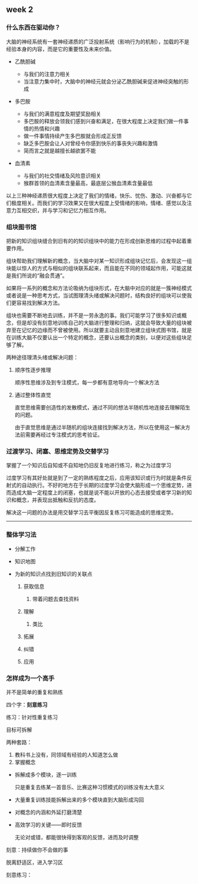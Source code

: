 ## week 2
### 什么东西在驱动你？

大脑的神经系统有一套神经递质的广泛投射系统（影响行为的机制），加载的不是经验本身的内容，而是它的重要性及未来价值。

  - 乙酰胆碱
    - 与我们的注意力相关
    - 当注意力集中时，大脑中的神经元就会分泌乙酰胆碱来促进神经突触的形成


  - 多巴胺
    - 与我们的满意程度及期望奖励相关
    - 多巴胺的释放会领我们感到兴奋和满足，在很大程度上决定我们做一件事情的热情和兴趣
    - 做一件事情持续产生多巴胺就会形成正反馈
    - 缺乏多巴胺会让人对曾经令你感到快乐的事丧失兴趣和激情
    - 简而言之就是越擅长越欲罢不能
  
  - 血清素
    - 与我们的社交情绪及风险意识相关
    - 猴群首领的血清素含量最高，最底层公猴血清素含量最低

以上三种神经递质很大程度上决定了我们的情绪，快乐、忧伤、激动、兴奋都与它们极度相关。而我们的学习效果又在很大程度上受情绪的影响，情绪、感觉以及注意力互相交织，并与学习和记忆力相互作用。

### 组块图书馆

把新的知识组块缝合到旧有的的知识组块中的能力在形成创新思维的过程中起着重要作用。

组块帮助我们理解新的概念，当大脑中对某一知识形成组块记忆后，会发现这一组块能以惊人的方式与相似的组块联系起来，而且能在不同的领域起作用，可能这就是我们所说的“融会贯通”。

如果将一系列的概念和方法论吸纳为组块形式，在大脑中对应的就是一簇神经模式或者说是一种思考方式，当试图理清头绪或解决问题时，结构良好的组块可以使我们更容易找到解决方法。

组块也需要不断地去训练，并不是一劳永逸的事。我们可能学习了很多知识或概念，但是却没有刻意地训练自己的大脑进行整理和归纳，这就会导致大量的组块被弃至在记忆的边缘而不曾被使用。所以就要主动且刻意地建立组块式图书馆，就是在训练大脑不仅要认出一个特定的概念，还要认出概念的类别，以便对这些组块足够了解。

两种途径理清头绪或解决问题：
  1. 顺序性逐步推理

      顺序性思维涉及到专注模式，每一步都有意地导向一个解决方法
  2. 通过整体性直觉

      直觉思维需要创造性的发散模式，通过不同的想法半随机性地连接去理解陌生的问题。

      由于直觉思维是通过半随机的组块连接找到解决方法，所以在使用这一解决方法前需要再经过专注模式的思考验证。

### 过渡学习、闭塞、思维定势及交替学习

掌握了一个知识后自知或不自知地仍旧反复地进行练习，称之为过度学习

过度学习有其好处就是到了一定的熟练程度之后，应用该知识或行为时就是条件反射式的自动执行。不好的地方在于长期的过度学习会使大脑形成一个思维定势，进而造成大脑一定程度上的闭塞，也就是说不能以开放的心态去接受或者学习新的知识和概念，并表现出抵触和反抗的态度。

解决这一问题的办法是用交替学习去平衡因反复练习可能造成的思维定势。


------------

### 整体学习法

- 分解工作
- 知识地图
- 为新的知识点找到旧知识的关联点

  1. 获取信息
     1. 带着问题去查找资料

  2. 理解
     1. 类比
  3. 拓展
  4. 纠错
  5. 应用

### 怎样成为一个高手

并不是简单的重复和熟练

四个字：**刻意练习**

练习：针对性重复练习

目标可拆解

两种套路：
  1. 教科书上没有，同领域有经验的人知道怎么做
  2. 掌握概念


- 拆解成多个模块，逐一训练
  
    只是重复去练某一首音乐、比赛这种习惯模式的训练没有太大意义
- 大量重复训练技能拆解出来的多个模块直到大脑形成沟回
- 对概念的内涵和外延打磨清楚
- 高效学习的关键——即时反馈
  
    无论对或错，都能很快得到客观的反馈，进而及时调整

刻意：持续做你不会做的事

脱离舒适区，进入学习区

刻意练习：



